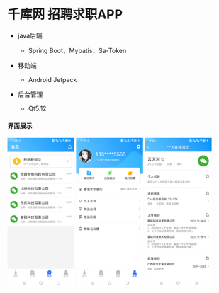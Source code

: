 # 千库网 招聘求职APP

- java后端
  - Spring Boot、Mybatis、Sa-Token

- 移动端
  - Android Jetpack

- 后台管理
  - Qt5.12


#### 界面展示

<img src="/images/message.jpg" width="30%" />
<img src="/images/mine.jpg" width="30%" />
<img src="/images/resume.jpg" width="30%" />